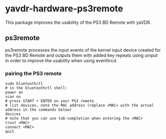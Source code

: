 # yavdr-hardware-ps3remote
This package improves the usability of the PS3 BD Remote with yaVDR.
## ps3remote
ps3remote processes the input events of the kernel input device created for the PS3 BD Remote and outputs them with added key repeats using uinput in order to improve the usability when using eventlircd.

### pairing the PS3 remote
```
sudo bluetoothctl
# in the bluetoothctl shell:
power on
scan on
# press START + ENTER on your PS3 remote
# list devices, note the MAC address (replace <MAC> with the actual address in the commands below)
devices
# note that you can use tab-completion when entering the <MAC>
trust <MAC>
connect <MAC>
quit
```
